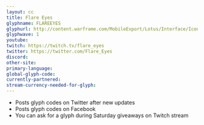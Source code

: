 ```yaml
---
layout: cc
title: Flare Eyes
glyphname: FLAREEYES
glyphurl: http://content.warframe.com/MobileExport/Lotus/Interface/Icons/Player/ContentCreators/FlareEyes.png
glyphwave: 1
youtube: 
twitch: https://twitch.tv/flare_eyes
twitter: https://twitter.com/Flare_Eyes
discord: 
other-site: 
primary-language: 
global-glyph-code: 
currently-partnered: 
stream-currency-needed-for-glyph: 
---
```

* Posts glyph codes on Twitter after new updates
* Posts glyph codes on Facebook
* You can ask for a glyph during Saturday giveaways on Twitch stream
